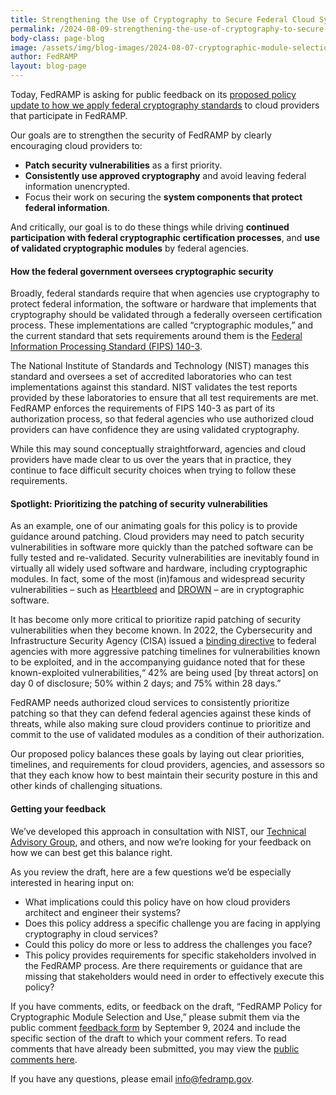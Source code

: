 ```yaml
---
title: Strengthening the Use of Cryptography to Secure Federal Cloud Systems
permalink: /2024-08-09-strengthening-the-use-of-cryptography-to-secure-federal-cloud-systems/
body-class: page-blog
image: /assets/img/blog-images/2024-08-07-cryptographic-module-selection.png
author: FedRAMP
layout: blog-page
---
```


Today, FedRAMP is asking for public feedback on its <a href="{{site.baseurl}}/cryptographic-module/" target="_blank" rel="noopener noreferrer">proposed policy update to how we apply federal cryptography standards</a> to cloud providers that participate in FedRAMP.

Our goals are to strengthen the security of FedRAMP by clearly encouraging cloud providers to:
- <b>Patch security vulnerabilities</b> as a first priority.
- <b>Consistently use approved cryptography</b> and avoid leaving federal information unencrypted.
- Focus their work on securing the <b>system components that protect federal information</b>.

And critically, our goal is to do these things while driving <b>continued participation with federal cryptographic certification processes</b>, and <b>use of validated cryptographic modules</b> by federal agencies.

<h4>How the federal government oversees cryptographic security</h4>
Broadly, federal standards require that when agencies use cryptography to protect federal information, the software or hardware that implements that cryptography should be validated through a federally overseen certification process. These implementations are called “cryptographic modules,” and the current standard that sets requirements around them is the <a href="https://csrc.nist.gov/pubs/fips/140-3/final" target="_blank" rel="noopener noreferrer">Federal Information Processing Standard (FIPS) 140-3</a>. 

The National Institute of Standards and Technology (NIST) manages this standard and oversees a set of accredited laboratories who can test implementations against this standard. NIST validates the test reports provided by these laboratories to ensure that all test requirements are met. FedRAMP enforces the requirements of FIPS 140-3 as part of its authorization process, so that federal agencies who use authorized cloud providers can have confidence they are using validated cryptography. 

While this may sound conceptually straightforward, agencies and cloud providers have made clear to us over the years that in practice, they continue to face difficult security choices when trying to follow these requirements. 

<h4>Spotlight: Prioritizing the patching of security vulnerabilities</h4>
As an example, one of our animating goals for this policy is to provide guidance around patching. Cloud providers may need to patch security vulnerabilities in software more quickly than the patched software can be fully tested and re-validated. Security vulnerabilities are inevitably found in virtually all widely used software and hardware, including cryptographic modules. In fact, some of the most (in)famous and widespread security vulnerabilities – such as <a href="https://en.wikipedia.org/wiki/Heartbleed" target="_blank" rel="noopener noreferrer">Heartbleed</a> and <a href="https://www.kb.cert.org/vuls/id/583776" target="_blank" rel="noopener noreferrer">DROWN</a> – are in cryptographic software.

It has become only more critical to prioritize rapid patching of security vulnerabilities when they become known. In 2022, the Cybersecurity and Infrastructure Security Agency (CISA) issued a <a href="https://www.cisa.gov/news-events/directives/bod-22-01-reducing-significant-risk-known-exploited-vulnerabilities" target="_blank" rel="noopener noreferrer">binding directive</a> to federal agencies with more aggressive patching timelines for vulnerabilities known to be exploited, and in the accompanying guidance noted that for these known-exploited vulnerabilities,“ 42% are being used \[by threat actors] on day 0 of disclosure; 50% within 2 days; and 75% within 28 days.” 

FedRAMP needs authorized cloud services to consistently prioritize patching so that they can defend federal agencies against these kinds of threats, while also making sure cloud providers continue to prioritize and commit to the use of validated modules as a condition of their authorization. 

Our proposed policy balances these goals by laying out clear priorities, timelines, and requirements for cloud providers, agencies, and assessors so that they each know how to best maintain their security posture in this and other kinds of challenging situations.

<h4>Getting your feedback</h4>
We’ve developed this approach in consultation with NIST, our <a href="https://www.gsa.gov/about-us/newsroom/news-releases/fedramp-launches-technical-advisory-group-to-help-05212024" target="_blank" rel="noopener noreferrer">Technical Advisory Group</a>, and others, and now we’re looking for your feedback on how we can best get this balance right. 

As you review the draft, here are a few questions we’d be especially interested in hearing input on:
- What implications could this policy have on how cloud providers architect and engineer their systems?
- Does this policy address a specific challenge you are facing in applying cryptography in cloud services?
- Could this policy do more or less to address the challenges you face?
- This policy provides requirements for specific stakeholders involved in the FedRAMP process. Are there requirements or guidance that are missing that stakeholders would need in order to effectively execute this policy?

If you have comments, edits, or feedback on the draft, “FedRAMP Policy for Cryptographic Module Selection and Use,” please submit them via the public comment <a href="https://app.smartsheetgov.com/b/form/f9d1986f7c9243c39432f54cd1be0cfc" target="_blank" rel="noopener noreferrer">feedback form</a> by September 9, 2024 and include the specific section of the draft to which your comment refers. To read comments that have already been submitted, you may view the <a href="https://app.smartsheetgov.com/b/publish?EQBCT=be27aa7ed4404614a448e51112f28469" target="_blank" rel="noopener noreferrer">public comments here</a>.

If you have any questions, please email <a href="mailto:info@fedramp.gov">info@fedramp.gov</a>.
